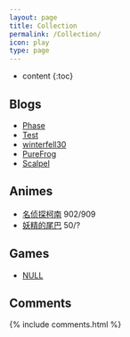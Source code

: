 ```yaml
---
layout: page
title: Collection 
permalink: /Collection/
icon: play
type: page
---
```


* content
{:toc}

## Blogs
* [Phase](http://arcphase20.com/)
* [Test](http://www.cnblogs.com/test404/)
* [winterfell30](http://winterfell30.com/)
* [PureFrog](http://mycodebattle.com/)
* [Scalpel](http://scalpel.vip/)


## Animes
* [名侦探柯南]() 902/909
* [妖精的尾巴]() 50/?

## Games
* [NULL]()

## Comments
{% include comments.html %}
